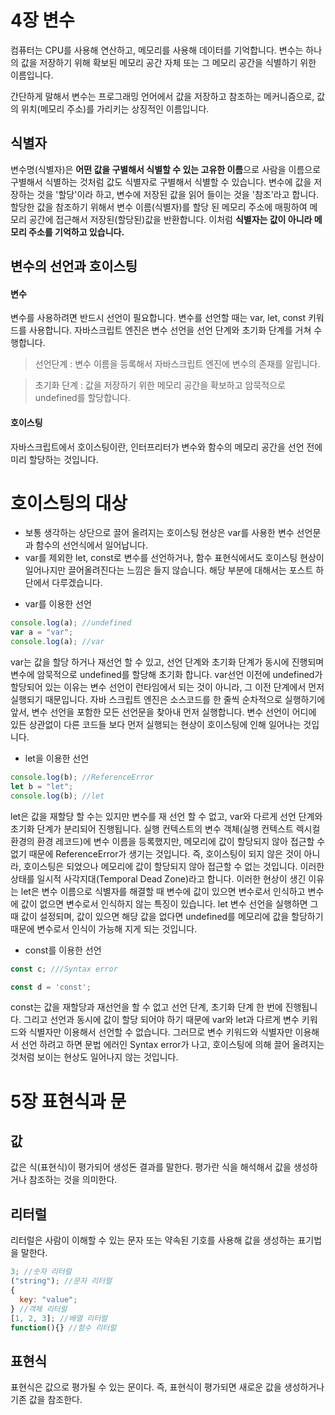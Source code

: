 # 4장 변수

컴퓨터는 CPU를 사용해 연산하고, 메모리를 사용해 데이터를 기억합니다.
변수는 하나의 값을 저장하기 위해 확보된 메모리 공간 자체 또는 그 메모리 공간을 식별하기 위한 이름입니다.

간단하게 말해서 변수는 프로그래밍 언어에서 값을 저장하고 참조하는 메커니즘으로, 값의 위치(메모리 주소)를 가리키는 상징적인 이름입니다.

## 식별자

변수명(식별자)은 **어떤 값을 구별해서 식별할 수 있는 고유한 이름**으로 사람을 이름으로 구별해서 식별하는 것처럼 값도 식별자로 구별해서 식별할 수 있습니다.
변수에 값을 저장하는 것을 '할당'이라 하고, 변수에 저장된 값을 읽어 들이는 것을 '참조'라고 합니다. 할당한 값을 참조하기 위해서 변수 이름(식별자)를 할당 된 메모리 주소에 매핑하여 메모리 공간에 접근해서 저장된(할당된)값을 반환합니다. 이처럼 **식별자는 값이 아니라 메모리 주소를 기억하고 있습니다.**

## 변수의 선언과 호이스팅

#### 변수

변수를 사용하려면 반드시 선언이 필요합니다. 변수를 선언할 때는 var, let, const 키워드를 사용합니다.
자바스크립트 엔진은 변수 선언을 선언 단계와 초기화 단계를 거쳐 수행합니다.

> 선언단계 : 변수 이름을 등록해서 자바스크립트 엔진에 변수의 존재를 알립니다.

> 초기화 단계 : 값을 저장하기 위한 메모리 공간을 확보하고 암묵적으로 undefined를 할당합니다.

#### 호이스팅

자바스크립트에서 호이스팅이란, 인터프리터가 변수와 함수의 메모리 공간을 선언 전에 미리 할당하는 것입니다.

# 호이스팅의 대상

- 보통 생각하는 상단으로 끌어 올려지는 호이스팅 현상은 var를 사용한 변수 선언문과 함수의 선언식에서 일어납니다.
- var를 제외한 let, const로 변수를 선언하거나, 함수 표현식에서도 호이스팅 현상이 일어나지만 끌어올려진다는 느낌은 들지 않습니다. 해당 부분에 대해서는 포스트 하단에서 다루겠습니다.

* var를 이용한 선언

```js
console.log(a); //undefined
var a = "var";
console.log(a); //var
```

var는 값을 할당 하거나 재선언 할 수 있고, 선언 단계와 초기화 단계가 동시에 진행되며 변수에 암묵적으로 undefined를 할당해 초기화 합니다.
var선언 이전에 undefined가 할당되어 있는 이유는 변수 선언이 런타임에서 되는 것이 아니라, 그 이전 단계에서 먼저 실행되기 때문입니다. 자바 스크립트 엔진은 소스코드를 한 줄씩 순차적으로 실행하기에 앞서, 변수 선언을 포함한 모든 선언문을 찾아내 먼저 실행합니다. 변수 선언이 어디에 있든 상관없이 다른 코드들 보다 먼저 실행되는 현상이 호이스팅에 인해 일어나는 것입니다.

- let을 이용한 선언

```js
console.log(b); //ReferenceError
let b = "let";
console.log(b); //let
```

let은 값을 재할당 할 수는 있지만 변수를 재 선언 할 수 없고, var와 다르게 선언 단계와 초기화 단계가 분리되어 진행됩니다. 실행 컨텍스트의 변수 객체(실행 컨텍스트 렉시컬 환경의 환경 레코드)에 변수 이름을 등록했지만, 메모리에 값이 할당되지 않아 접근할 수 없기 때문에 ReferenceError가 생기는 것입니다.
즉, 호이스팅이 되지 않은 것이 아니라, 호이스팅은 되었으나 메모리에 값이 할당되지 않아 접근할 수 없는 것입니다. 이러한 상태를 일시적 사각지대(Temporal Dead Zone)라고 합니다.
이러한 현상이 생긴 이유는 let은 변수 이름으로 식별자를 해결할 때 변수에 값이 있으면 변수로서 인식하고 변수에 값이 없으면 변수로서 인식하지 않는 특징이 있습니다.
let 변수 선언을 실행하면 그때 값이 설정되며, 값이 있으면 해당 값을 없다면 undefined를 메모리에 값을 할당하기 때문에 변수로서 인식이 가능해 지게 되는 것입니다.

- const를 이용한 선언

```js
const c; ///Syntax error

const d = 'const';
```

const는 값을 재할당과 재선언을 할 수 없고 선언 단계, 초기화 단계 한 번에 진행됩니다. 그리고 선언과 동시에 값이 할당 되어야 하기 때문에 var와 let과 다르게 변수 키워드와 식별자만 이용해서 선언할 수 없습니다. 그러므로 변수 키워드와 식별자만 이용해서 선언 하려고 하면 문법 에러인 Syntax error가 나고, 호이스팅에 의해 끌어 올려지는 것처럼 보이는 현상도 일어나지 않는 것입니다.

# 5장 표현식과 문

## 값

값은 식(표현식)이 평가되어 생성돈 결과를 말한다. 평가란 식을 해석해서 값을 생성하거나 참조하는 것을 의미한다.

## 리터럴

리터럴은 사람이 이해할 수 있는 문자 또는 약속된 기호를 사용해 값을 생성하는 표기법을 말한다.

```js
3; //숫자 리터럴
("string"); //문자 리터럴
{
  key: "value";
} //객체 리터럴
[1, 2, 3]; //배열 리터럴
function(){} //함수 리터럴
```

## 표현식

표현식은 값으로 평가될 수 있는 문이다. 즉, 표현식이 평가되면 새로운 값을 생성하거나 기존 값을 참조한다.
